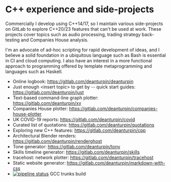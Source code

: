 # C++ experience and side-projects
Commercially I develop using C++14/17, so I maintain various side-projects on
GitLab to explore C++20/23 features that can't be used at work. These projects
cover topics such as audio processing, trading strategy back-testing and Companies House analysis.

I'm an advocate of ad-hoc scripting for rapid development of ideas, and I
believe a solid foundation in a ubiquitous language such as Bash is essential
in CI and cloud computing. I also have an interest in a more functional
approach to programming offered by template metaprogramming and languages such
as Haskell.

- Online logbook: https://gitlab.com/deanturpin/deanturpin
- Just enough \<insert topic\> to get by -- quick start guides: https://gitlab.com/deanturpin/just
- Text-based command-line graph plotter: https://gitlab.com/deanturpin/xy
- Companies House plotter: https://gitlab.com/deanturpin/companies-house-plotter 
- UK COVID-19 reports: https://gitlab.com/deanturpin/covid
- Curated list of quotations: https://gitlab.com/deanturpin/quotations
- Exploring new C++ features: https://gitlab.com/deanturpin/cpp
- Architectural Blender renders: https://gitlab.com/deanturpin/renderghost
- Tone generator: https://gitlab.com/deanturpin/tony
- Skills timeline generator: https://gitlab.com/deanturpin/skills
- tracehost: network plotter: https://gitlab.com/deanturpin/tracehost
- Static website generator: https://gitlab.com/deanturpin/markdown-with-css
- [![pipeline status](https://gitlab.com/deanturpin/gcc/badges/master/pipeline.svg)](https://gitlab.com/deanturpin/gcc/-/commits/master) GCC trunks build 
